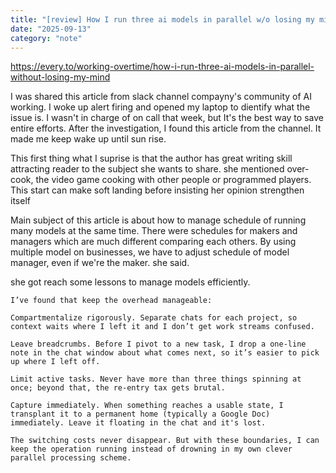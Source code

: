 ```yaml
---
title: "[review] How I run three ai models in parallel w/o losing my mind"
date: "2025-09-13"
category: "note"
---
```


https://every.to/working-overtime/how-i-run-three-ai-models-in-parallel-without-losing-my-mind


I was shared this article from slack channel compayny's community of AI working. I woke up alert firing and opened my laptop to dientify  what the issue is. I wasn't in charge of on call that week, but It's the best way to save entire efforts. After the investigation, I found this article from the channel. It made me keep wake up until sun rise. 

This first thing what I suprise is that the author has great writing skill attracting reader to the subject she wants to share. she mentioned over-cook, the video game cooking with other people or programmed players. This start can make soft landing before insisting her opinion strengthen itself


Main subject of this article is about how to manage schedule of running many models at the same time. There were schedules for makers and managers which are much different comparing each others. By using multiple model on businesses, we have to adjust schedule of model manager, even if we're the maker. she said. 


she got reach some lessons to manage models efficiently. 

```
I’ve found that keep the overhead manageable:

Compartmentalize rigorously. Separate chats for each project, so context waits where I left it and I don’t get work streams confused.

Leave breadcrumbs. Before I pivot to a new task, I drop a one-line note in the chat window about what comes next, so it’s easier to pick up where I left off.

Limit active tasks. Never have more than three things spinning at once; beyond that, the re-entry tax gets brutal.

Capture immediately. When something reaches a usable state, I transplant it to a permanent home (typically a Google Doc) immediately. Leave it floating in the chat and it's lost.

The switching costs never disappear. But with these boundaries, I can keep the operation running instead of drowning in my own clever parallel processing scheme.
```






